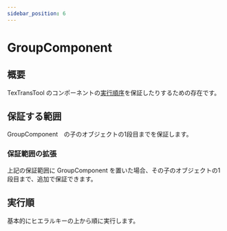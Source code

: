 ```yaml
---
sidebar_position: 6
---
```


# GroupComponent

## 概要

TexTransTool のコンポーネントの[実行順序](/docs/Reference/General/ExecutionOrder)を保証したりするための存在です。

## 保証する範囲

GroupComponent　の子のオブジェクトの1段目までを保証します。

### 保証範囲の拡張

上記の保証範囲に GroupComponent を置いた場合、その子のオブジェクトの1段目まで、追加で保証できます。

## 実行順

基本的にヒエラルキーの上から順に実行します。

